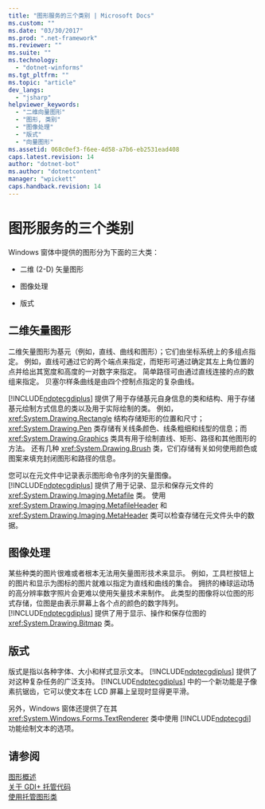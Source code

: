 ```yaml
---
title: "图形服务的三个类别 | Microsoft Docs"
ms.custom: ""
ms.date: "03/30/2017"
ms.prod: ".net-framework"
ms.reviewer: ""
ms.suite: ""
ms.technology: 
  - "dotnet-winforms"
ms.tgt_pltfrm: ""
ms.topic: "article"
dev_langs: 
  - "jsharp"
helpviewer_keywords: 
  - "二维向量图形"
  - "图形, 类别"
  - "图像处理"
  - "版式"
  - "向量图形"
ms.assetid: 068c0ef3-f6ee-4d58-a7b6-eb2531ead408
caps.latest.revision: 14
author: "dotnet-bot"
ms.author: "dotnetcontent"
manager: "wpickett"
caps.handback.revision: 14
---
```

# 图形服务的三个类别
Windows 窗体中提供的图形分为下面的三大类：  
  
-   二维 \(2\-D\) 矢量图形  
  
-   图像处理  
  
-   版式  
  
## 二维矢量图形  
 二维矢量图形为基元（例如，直线、曲线和图形）；它们由坐标系统上的多组点指定。  例如，直线可通过它的两个端点来指定，而矩形可通过确定其左上角位置的点并给出其宽度和高度的一对数字来指定。  简单路径可由通过直线连接的点的数组来指定。  贝塞尔样条曲线是由四个控制点指定的复杂曲线。  
  
 [!INCLUDE[ndptecgdiplus](../../../../includes/ndptecgdiplus-md.md)] 提供了用于存储基元自身信息的类和结构、用于存储基元绘制方式信息的类以及用于实际绘制的类。  例如，<xref:System.Drawing.Rectangle> 结构存储矩形的位置和尺寸；<xref:System.Drawing.Pen> 类存储有关线条颜色、线条粗细和线型的信息；而 <xref:System.Drawing.Graphics> 类具有用于绘制直线、矩形、路径和其他图形的方法。  还有几种 <xref:System.Drawing.Brush> 类，它们存储有关如何使用颜色或图案来填充封闭图形和路径的信息。  
  
 您可以在元文件中记录表示图形命令序列的矢量图像。  [!INCLUDE[ndptecgdiplus](../../../../includes/ndptecgdiplus-md.md)] 提供了用于记录、显示和保存元文件的 <xref:System.Drawing.Imaging.Metafile> 类。  使用 <xref:System.Drawing.Imaging.MetafileHeader> 和 <xref:System.Drawing.Imaging.MetaHeader> 类可以检查存储在元文件头中的数据。  
  
## 图像处理  
 某些种类的图片很难或者根本无法用矢量图形技术来显示。  例如，工具栏按钮上的图片和显示为图标的图片就难以指定为直线和曲线的集合。  拥挤的棒球运动场的高分辨率数字照片会更难以使用矢量技术来制作。  此类型的图像将以位图的形式存储，位图是由表示屏幕上各个点的颜色的数字阵列。  [!INCLUDE[ndptecgdiplus](../../../../includes/ndptecgdiplus-md.md)] 提供了用于显示、操作和保存位图的 <xref:System.Drawing.Bitmap> 类。  
  
## 版式  
 版式是指以各种字体、大小和样式显示文本。  [!INCLUDE[ndptecgdiplus](../../../../includes/ndptecgdiplus-md.md)] 提供了对这种复杂任务的广泛支持。  [!INCLUDE[ndptecgdiplus](../../../../includes/ndptecgdiplus-md.md)] 中的一个新功能是子像素抗锯齿，它可以使文本在 LCD 屏幕上呈现时显得更平滑。  
  
 另外，Windows 窗体还提供了在其 <xref:System.Windows.Forms.TextRenderer> 类中使用 [!INCLUDE[ndptecgdi](../../../../includes/ndptecgdi-md.md)] 功能绘制文本的选项。  
  
## 请参阅  
 [图形概述](../../../../docs/framework/winforms/advanced/graphics-overview-windows-forms.md)   
 [关于 GDI\+ 托管代码](../../../../docs/framework/winforms/advanced/about-gdi-managed-code.md)   
 [使用托管图形类](../../../../docs/framework/winforms/advanced/using-managed-graphics-classes.md)